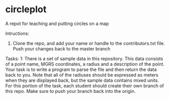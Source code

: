 circleplot
==========

A repot for teaching and putting circles on a map

Intructions:
1. Clone the repo, and add your name or handle to the contributors.txt file. Push your changes back to the master branch


Tasks:
1: There is a set of sample data in this repository. This data consists of a point name, MGRS coordinates, a radius and a description of the point. Your task is to write a program to parse the file and then return the data back to you. Note that all of the radiuses should be expressed as meters when they are displayed  back, but the sample data contains mixed units. For this portion of the task, each student should create their own branch of this repo. Make sure to push your branch back into the origin.
